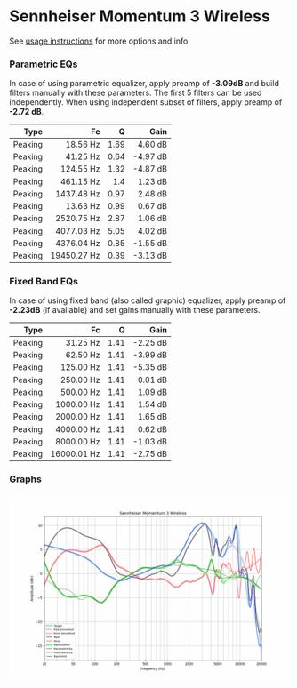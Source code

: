 # Sennheiser Momentum 3 Wireless
See [usage instructions](https://github.com/jaakkopasanen/AutoEq#usage) for more options and info.

### Parametric EQs
In case of using parametric equalizer, apply preamp of **-3.09dB** and build filters manually
with these parameters. The first 5 filters can be used independently.
When using independent subset of filters, apply preamp of **-2.72 dB**.

| Type    | Fc          |    Q | Gain     |
|--------:|------------:|-----:|---------:|
| Peaking | 18.56 Hz    | 1.69 | 4.60 dB  |
| Peaking | 41.25 Hz    | 0.64 | -4.97 dB |
| Peaking | 124.55 Hz   | 1.32 | -4.87 dB |
| Peaking | 461.15 Hz   | 1.4  | 1.23 dB  |
| Peaking | 1437.48 Hz  | 0.97 | 2.48 dB  |
| Peaking | 13.63 Hz    | 0.99 | 0.67 dB  |
| Peaking | 2520.75 Hz  | 2.87 | 1.06 dB  |
| Peaking | 4077.03 Hz  | 5.05 | 4.02 dB  |
| Peaking | 4376.04 Hz  | 0.85 | -1.55 dB |
| Peaking | 19450.27 Hz | 0.39 | -3.13 dB |

### Fixed Band EQs
In case of using fixed band (also called graphic) equalizer, apply preamp of **-2.23dB**
(if available) and set gains manually with these parameters.

| Type    | Fc          |    Q | Gain     |
|--------:|------------:|-----:|---------:|
| Peaking | 31.25 Hz    | 1.41 | -2.25 dB |
| Peaking | 62.50 Hz    | 1.41 | -3.99 dB |
| Peaking | 125.00 Hz   | 1.41 | -5.35 dB |
| Peaking | 250.00 Hz   | 1.41 | 0.01 dB  |
| Peaking | 500.00 Hz   | 1.41 | 1.09 dB  |
| Peaking | 1000.00 Hz  | 1.41 | 1.54 dB  |
| Peaking | 2000.00 Hz  | 1.41 | 1.65 dB  |
| Peaking | 4000.00 Hz  | 1.41 | 0.62 dB  |
| Peaking | 8000.00 Hz  | 1.41 | -1.03 dB |
| Peaking | 16000.01 Hz | 1.41 | -2.75 dB |

### Graphs
![](./Sennheiser%20Momentum%203%20Wireless.png)